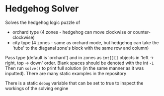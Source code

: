# Hedgehog Solver

Solves the hedgehog logic puzzle of
- orchard type (4 zones - hedgehog can move clockwise or counter-clockwise)
- city type (4 zones - same as orchard mode, but hedgehog can take the 'tube' to the diaganal zone's block with the same row and column)


Pass type (default is 'orchard') and in zones as `int[][]` objects in 'left -> right, top -> down' order.  Blank spaces should be denoted with the int `-1`
Then run `solve()` to print full solution (in the same manner as it was inputted).
There are many static examples in the repository

There is a static `debug` variable that can be set to true to inspect the workings of the solving engine

